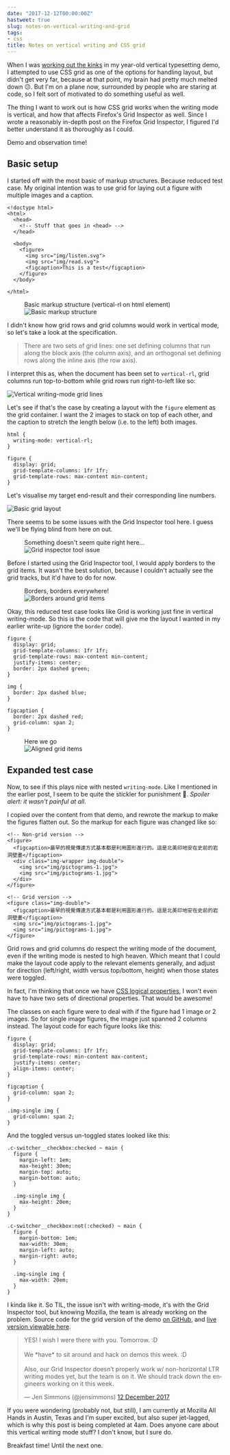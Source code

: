 ```yaml
---
date: "2017-12-12T00:00:00Z"
hastweet: true
slug: notes-on-vertical-writing-and-grid
tags:
- css
title: Notes on vertical writing and CSS grid
---
```

When I was [working out the kinks](/blog/vertical-typesetting-revisited/) in my year-old vertical typesetting demo, I attempted to use CSS grid as one of the options for handling layout, but didn't get very far, because at that point, my brain had pretty much melted down <span class="emoji" role="img" tabindex="0" aria-label="confused face">&#x1F615;</span>. But I'm on a plane now, surrounded by people who are staring at code, so I felt sort of motivated to do something useful as well.

The thing I want to work out is how CSS grid works when the writing mode is vertical, and how that affects Firefox's Grid Inspector as well. Since I wrote a reasonably in-depth post on the Firefox Grid Inspector, I figured I'd better understand it as thoroughly as I could.

Demo and observation time!

## Basic setup

I started off with the most basic of markup structures. Because reduced test case. My original intention was to use grid for laying out a figure with multiple images and a caption.

<pre><code class="language-markup">&lt;!doctype html&gt;
&lt;html&gt;
  &lt;head&gt;
    &lt;!-- Stuff that goes in &lt;head&gt; --&gt;
  &lt;/head&gt;
  
  &lt;body&gt;
    &lt;figure&gt;
      &lt;img src="img/listen.svg"&gt;
      &lt;img src="img/read.svg"&gt;
      &lt;figcaption&gt;This is a test&lt;/figcaption&gt;
    &lt;/figure&gt;
  &lt;/body&gt;

&lt;/html&gt;
</code></pre>

<figure>
    <figcaption>Basic markup structure (vertical-rl on html element)</figcaption>
    <img srcset="/assets/images/posts/grid-vertical/markup-480.jpg 480w, /assets/images/posts/grid-vertical/markup-640.jpg 640w, /assets/images/posts/grid-vertical/markup-960.jpg 960w, /assets/images/posts/grid-vertical/markup-1280.jpg 1280w" sizes="(max-width: 400px) 100vw, (max-width: 960px) 75vw, 640px" src="/assets/images/posts/grid-vertical/markup-640.jpg" alt="Basic markup structure" />
</figure>

I didn't know how grid rows and grid columns would work in vertical mode, so let's take a look at the specification.

> There are two sets of grid lines: one set defining columns that run along the block axis (the column axis), and an orthogonal set defining rows along the inline axis (the row axis).

I interpret this as, when the document has been set to `vertical-rl`, grid columns run top-to-bottom while grid rows run right-to-left like so:

<img style="max-height:15em;" src="/assets/images/posts/grid-vertical/grid-lines.svg" alt="Vertical writing-mode grid lines" />

Let's see if that's the case by creating a layout with the `figure` element as the grid container. I want the 2 images to stack on top of each other, and the caption to stretch the length below (i.e. to the left) both images.

<pre><code class="language-css">html {
  writing-mode: vertical-rl;
}

figure {
  display: grid;
  grid-template-columns: 1fr 1fr;
  grid-template-rows: max-content min-content;
}</code></pre>

Let's visualise my target end-result and their corresponding line numbers.

<img style="max-height:15em;" src="/assets/images/posts/grid-vertical/simple.svg" alt="Basic grid layout" />

There seems to be some issues with the Grid Inspector tool here. I guess we'll be flying blind from here on out.

<figure>
    <figcaption>Something doesn't seem quite right here...</figcaption>
    <img srcset="/assets/images/posts/grid-vertical/problem-480.jpg 480w, /assets/images/posts/grid-vertical/problem-640.jpg 640w, /assets/images/posts/grid-vertical/problem-960.jpg 960w, /assets/images/posts/grid-vertical/problem-1280.jpg 1280w" sizes="(max-width: 400px) 100vw, (max-width: 960px) 75vw, 640px" src="/assets/images/posts/grid-vertical/problem-640.jpg" alt="Grid inspector tool issue" />
</figure>

Before I started using the Grid Inspector tool, I would apply borders to the grid items. It wasn't the best solution, because I couldn't actually see the grid tracks, but it'd have to do for now.

<figure>
    <figcaption>Borders, borders everywhere!</figcaption>
    <img srcset="/assets/images/posts/grid-vertical/borders-480.jpg 480w, /assets/images/posts/grid-vertical/borders-640.jpg 640w, /assets/images/posts/grid-vertical/borders-960.jpg 960w, /assets/images/posts/grid-vertical/borders-1280.jpg 1280w" sizes="(max-width: 400px) 100vw, (max-width: 960px) 75vw, 640px" src="/assets/images/posts/grid-vertical/borders-640.jpg" alt="Borders around grid items" />
</figure>

Okay, this reduced test case looks like Grid is working just fine in vertical writing-mode. So this is the code that will give me the layout I wanted in my earlier write-up (ignore the `border` code).

<pre><code class="language-css">figure {
  display: grid;
  grid-template-columns: 1fr 1fr;
  grid-template-rows: max-content min-content;
  justify-items: center;
  border: 2px dashed green;
}

img {
  border: 2px dashed blue;
}

figcaption {
  border: 2px dashed red;
  grid-column: span 2;
}</code></pre>

<figure>
    <figcaption>Here we go</figcaption>
    <img srcset="/assets/images/posts/grid-vertical/aligned-480.png 480w, /assets/images/posts/grid-vertical/aligned-640.png 640w, /assets/images/posts/grid-vertical/aligned-960.png 960w, /assets/images/posts/grid-vertical/aligned-1280.png 1280w" sizes="(max-width: 400px) 100vw, (max-width: 960px) 75vw, 640px" src="/assets/images/posts/grid-vertical/aligned-640.png" alt="Aligned grid items" />
</figure>

## Expanded test case

Now, to see if this plays nice with nested `writing-mode`. Like I mentioned in the earlier post, I seem to be quite the stickler for punishment <span class="emoji" role="img" tabindex="0" aria-label="person shrugging">&#x1F937;</span>. *Spoiler alert: it wasn't painful at all.*

I copied over the content from that demo, and rewrote the markup to make the figures flatten out. So the markup for each figure was changed like so:

<pre><code class="language-markup">&lt;!-- Non-grid version --&gt;
&lt;figure&gt;
  &lt;figcaption&gt;最早的視覺傳達方式基本都是利用圖形進行的。這是北美印地安在史前的岩洞壁畫&lt;/figcaption&gt;
  &lt;div class="img-wrapper img-double"&gt;
    &lt;img src="img/pictograms-1.jpg"&gt;
    &lt;img src="img/pictograms-1.jpg"&gt;
  &lt;/div&gt;
&lt;/figure&gt;

&lt;!-- Grid version --&gt;
&lt;figure class="img-double"&gt;
  &lt;figcaption&gt;最早的視覺傳達方式基本都是利用圖形進行的。這是北美印地安在史前的岩洞壁畫&lt;/figcaption&gt;
  &lt;img src="img/pictograms-1.jpg"&gt;
  &lt;img src="img/pictograms-1.jpg"&gt;
&lt;/figure&gt;</code></pre>

Grid rows and grid columns do respect the writing mode of the document, even if the writing mode is nested to high heaven. Which meant that I could make the layout code apply to the relevant elements generally, and adjust for direction (left/right, width versus top/bottom, height) when those states were toggled.

In fact, I'm thinking that once we have [CSS logical properties](https://www.w3.org/TR/css-logical-1/), I won't even have to have two sets of directional properties. That would be awesome!

The classes on each figure were to deal with if the figure had 1 image or 2 images. So for single image figures, the image just spanned 2 columns instead. The layout code for each figure looks like this:

<pre><code class="language-css">figure {
  display: grid;
  grid-template-columns: 1fr 1fr;
  grid-template-rows: min-content max-content;
  justify-items: center;
  align-items: center;
}

figcaption {
  grid-column: span 2;
}

.img-single img {
  grid-column: span 2;
}</code></pre>

And the toggled versus un-toggled states looked like this:

<pre><code class="language-css">.c-switcher__checkbox:checked ~ main {
  figure {
    margin-left: 1em;
    max-height: 30em;
    margin-top: auto;
    margin-bottom: auto;
  }

  .img-single img {
    max-height: 20em;
  }
}

.c-switcher__checkbox:not(:checked) ~ main {
  figure {
    margin-bottom: 1em;
    max-width: 30em;
    margin-left: auto;
    margin-right: auto;
  }

  .img-single img {
    max-width: 20em;
  }
}</code></pre>

I kinda like it. So TIL, the issue isn't with writing-mode, it's with the Grid Inspector tool, but knowing Mozilla, the team is already working on the problem. Source code for the grid version of the demo [on GitHub](https://github.com/huijing/demos/tree/master/grids-vertical), and [live version viewable here](https://www.chenhuijing.com/demos/grids-vertical/).

<blockquote class="twitter-tweet" data-lang="en-gb"><p lang="en" dir="ltr">YES! I wish I were there with you. Tomorrow. :D <br><br>We *have* to sit around and hack on demos this week. :D <br><br>Also, our Grid Inspector doesn’t properly work w/ non-horizontal LTR writing modes yet, but the team is on it. We should track down the engineers working on it this week.</p>&mdash; Jen Simmons (@jensimmons) <a href="https://twitter.com/jensimmons/status/940455924111630336?ref_src=twsrc%5Etfw">12 December 2017</a></blockquote>

If you were wondering (probably not, but still), I am currently at Mozilla All Hands in Austin, Texas and I'm super excited, but also super jet-lagged, which is why this post is being completed at 4am. Does anyone care about this vertical writing mode stuff? I don't know, but I sure do.

Breakfast time! Until the next one.
